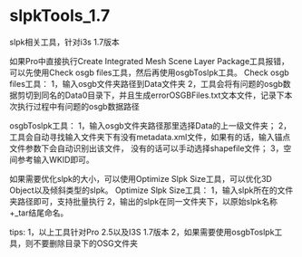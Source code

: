 # slpkTools_1.7
slpk相关工具，针对i3s 1.7版本

如果Pro中直接执行Create Integrated Mesh Scene Layer Package工具报错，可以先使用Check osgb files工具，然后再使用osgbToslpk工具。
Check osgb files工具：
1，输入osgb文件夹路径到Data文件夹
2，工具会将有问题的osgb数据剪切到同名的Data0目录下，并且生成errorOSGBFiles.txt文本文件，记录下本次执行过程中有问题的osgb数据路径

osgbToslpk工具：
1，输入osgb文件夹路径那里选择Data的上一级文件夹；
2，工具会自动寻找输入文件夹下有没有metadata.xml文件，如果有的话，输入锚点文件参数下会自动识别出该文件，
没有的话可以手动选择shapefile文件；
3，空间参考输入WKID即可。

如果需要优化slpk的大小，可以使用Optimize Slpk Size工具，可以优化3D Object以及倾斜类型的slpk。
Optimize Slpk Size工具：
1，输入slpk所在的文件夹路径即可，支持批量执行
2，输出的slpk在同一文件夹下，以原始slpk名称+_tar结尾命名。

tips: 
1，以上工具针对Pro 2.5以及I3S 1.7版本
2，如果需要使用osgbToslpk工具，则不要删除目录下的OSG文件夹
